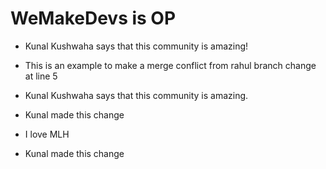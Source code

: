 # WeMakeDevs is OP


- Kunal Kushwaha says that this community is amazing!
- This is an example to make a merge conflict
from rahul branch change at line 5

- Kunal Kushwaha says that this community is amazing.
- Kunal made this change
- I love MLH
- Kunal made this change
